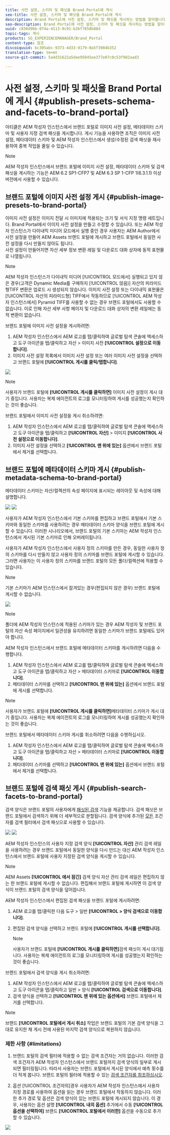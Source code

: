```yaml
---
title: 사전 설정, 스키마 및 패싯을 Brand Portal에 게시
seo-title: 사전 설정, 스키마 및 패싯을 Brand Portal에 게시
description: Brand Portal에 사전 설정, 스키마 및 패싯을 게시하는 방법을 알아봅니다.
seo-description: Brand Portal에 사전 설정, 스키마 및 패싯을 게시하는 방법을 알아봅니다.
uuid: c836d9bb-074a-4113-9c91-b2bf7658b88d
topic-tags: 게시
products: SG_EXPERIENCEMANAGER/Brand_Portal
content-type: 참조
discoiquuid: bc305abc-9373-4d33-9179-0a5f3904b352
translation-type: tm+mt
source-git-commit: 5a4d31622a5dee95045ee377e07c0c53f982aad3

---
```



# 사전 설정, 스키마 및 패싯을 Brand Portal에 게시 {#publish-presets-schema-and-facets-to-brand-portal}

아티클은 AEM 작성자 인스턴스에서 브랜드 포털로 이미지 사전 설정, 메타데이터 스키마 및 사용자 지정 검색 패싯을 게시합니다. 게시 기능을 사용하면 조직은 이미지 사전 설정, 메타데이터 스키마 및 AEM 작성자 인스턴스에서 생성/수정된 검색 패싯을 재사용하여 중복 작업을 줄일 수 있습니다.

>[!NOTE]
>
>AEM 작성자 인스턴스에서 브랜드 포털에 이미지 사전 설정, 메타데이터 스키마 및 검색 패싯을 게시하는 기능은 AEM 6.2 SP1-CFP7 및 AEM 6.3 SP 1-CFP 1(6.3.1.1) 이상 버전에서 사용할 수 있습니다.

## 브랜드 포털에 이미지 사전 설정 게시 {#publish-image-presets-to-brand-portal}

이미지 사전 설정은 이미지 전달 시 이미지에 적용되는 크기 및 서식 지정 명령 세트입니다. Brand Portal에서 이미지 사전 설정을 만들고 수정할 수 있습니다. 또는 AEM 작성자 인스턴스가 다이내믹 미디어 모드에서 실행 중인 경우 사용자는 AEM Author에서 사전 설정을 만들어 AEM Assets 브랜드 포털에 게시하고 브랜드 포털에서 동일한 사전 설정을 다시 만들지 않아도 됩니다.\
사전 설정이 만들어지면 자산 세부 정보 변환 레일 및 다운로드 대화 상자에 동적 표현물로 나열됩니다.

>[!NOTE]
>
>AEM 작성자 인스턴스가 다이내믹 미디어 [!UICONTROL 모드에서] 실행되고 있지 않은 경우(고객은 Dynamic Media를 구매하지 [!UICONTROL 않음)] 자산의 피라미드형TIFF 변환은 업로드 시 생성되지 않습니다. 이미지 사전 설정 또는 다이내믹 표현물은 [!UICONTROL 자산의 피라미드형] TIFF에서 작동하므로 [!UICONTROL AEM 작성자 인스턴스에서] Pyramid TIFF를 사용할 수 없는 경우 브랜드 포털에서도 사용할 수 없습니다. 이로 인해 자산 세부 사항 페이지 및 다운로드 대화 상자의 변환 레일에는 동적 변환이 없습니다.

브랜드 포털에 이미지 사전 설정을 게시하려면:

1. AEM 작성자 인스턴스에서 AEM 로고를 탭/클릭하여 글로벌 탐색 콘솔에 액세스하고 도구 아이콘을 탭/클릭하고 자산 &gt; 이미지 사전 **[!UICONTROL 설정으로 이동합니다]**.
1. 이미지 사전 설정 목록에서 이미지 사전 설정 또는 여러 이미지 사전 설정을 선택하고 브랜드 포털에 **[!UICONTROL 게시를 클릭/탭합니다]**.

![](assets/publishpreset.png)

>[!NOTE]
>
>사용자가 브랜드 포털에 **[!UICONTROL 게시를 클릭하면]** 이미지 사전 설정이 게시 대기 중입니다. 사용자는 복제 에이전트의 로그를 모니터링하여 게시를 성공했는지 확인하는 것이 좋습니다.

브랜드 포털에서 이미지 사전 설정을 게시 취소하려면:

1. AEM 작성자 인스턴스에서 AEM 로고를 탭/클릭하여 글로벌 탐색 콘솔에 액세스하고 도구 아이콘을 탭/클릭하고 **[!UICONTROL 자산]** &gt; 이미지 **[!UICONTROL 사전 설정으로 이동합니다]**.
1. 이미지 사전 설정을 선택하고 **[!UICONTROL 맨 위에 있는]** 옵션에서 브랜드 포털에서 제거를 선택합니다.

## 브랜드 포털에 메타데이터 스키마 게시 {#publish-metadata-schema-to-brand-portal}

메타데이터 스키마는 자산/컬렉션의 속성 페이지에 표시되는 레이아웃 및 속성에 대해 설명합니다.

![](assets/metadata-schema-editor.png) ![](assets/asset-properties-1.png)

사용자가 AEM 작성자 인스턴스에서 기본 스키마를 편집하고 브랜드 포털에서 기본 스키마와 동일한 스키마를 사용하려는 경우 메타데이터 스키마 양식을 브랜드 포털에 게시할 수 있습니다. 이러한 시나리오에서, 브랜드 포털의 기본 스키마는 AEM 작성자 인스턴스에서 게시된 기본 스키마로 인해 오버레이됩니다.

사용자가 AEM 작성자 인스턴스에서 사용자 정의 스키마를 만든 경우, 동일한 사용자 정의 스키마를 다시 만들지 않고 사용자 정의 스키마를 브랜드 포털에 게시할 수 있습니다. 그러면 사용자는 이 사용자 정의 스키마를 브랜드 포털의 모든 폴더/컬렉션에 적용할 수 있습니다.

>[!NOTE]
>
>기본 스키마가 AEM 인스턴스에서 잠겨있는 경우(편집되지 않은 경우) 브랜드 포털에 게시할 수 없습니다.

![](assets/default-schema-form.png)

>[!NOTE]
>
>폴더에 AEM 작성자 인스턴스에 적용된 스키마가 있는 경우 AEM 작성자 및 브랜드 포털의 자산 속성 페이지에서 일관성을 유지하려면 동일한 스키마가 브랜드 포털에도 있어야 합니다.

AEM 작성자 인스턴스에서 브랜드 포털에 메타데이터 스키마를 게시하려면 다음을 수행합니다.

1. AEM 작성자 인스턴스에서 AEM 로고를 탭/클릭하여 글로벌 탐색 콘솔에 액세스하고 도구 아이콘을 탭/클릭하고 자산 &gt; 메타데이터 스키마로 **[!UICONTROL 이동합니다]**.
1. 메타데이터 스키마를 선택하고 **[!UICONTROL 맨 위에 있는]** 옵션에서 브랜드 포털에 게시를 선택합니다.

>[!NOTE]
>
>사용자가 브랜드 포털에 **[!UICONTROL 게시를 클릭하면]**&#x200B;메타데이터 스키마가 게시 대기 중입니다. 사용자는 복제 에이전트의 로그를 모니터링하여 게시를 성공했는지 확인하는 것이 좋습니다.

브랜드 포털에서 메타데이터 스키마 게시를 취소하려면 다음을 수행하십시오.

1. AEM 작성자 인스턴스에서 AEM 로고를 탭/클릭하여 글로벌 탐색 콘솔에 액세스하고 도구 아이콘을 탭/클릭하고 자산 &gt; 메타데이터 스키마로 **[!UICONTROL 이동합니다]**.
1. 메타데이터 스키마를 선택하고 **[!UICONTROL 맨 위에 있는]** 옵션에서 브랜드 포털에서 제거를 선택합니다.

## 브랜드 포털에 검색 패싯 게시 {#publish-search-facets-to-brand-portal}

검색 양식은 브랜드 포털의 사용자에게 [패싯된 검색](../using/brand-portal-search-facets.md) 기능을 제공합니다. 검색 패싯은 브랜드 포털에서 검색하기 위해 더 세부적으로 분할됩니다. 검색 양식에 추가된 [모든](https://helpx.adobe.com/experience-manager/6-5/assets/using/search-facets.html#AddingaPredicate) 조건자를 검색 필터에서 검색 패싯으로 사용할 수 있습니다.

![](assets/property-predicate-removed.png)
![](assets/search-form.png)

AEM 작성자 인스턴스의 사용자 지정 검색 양식 **[!UICONTROL 자산]** 관리 검색 레일을 사용하려는 경우 브랜드 포털에서 동일한 양식을 다시 만드는 대신 AEM 작성자 인스턴스에서 브랜드 포털에 사용자 지정된 검색 양식을 게시할 수 있습니다.

>[!NOTE]
>
>AEM Assets **[!UICONTROL 에서 잠긴]** 검색 양식 자산 관리 검색 레일은 편집하지 않는 한 브랜드 포털에 게시할 수 없습니다. 편집해서 브랜드 포털에 게시하면 이 검색 양식이 브랜드 포털의 검색 양식을 덮어씁니다.

AEM 작성자 인스턴스에서 편집된 검색 패싯을 브랜드 포털에 게시하려면:

1. AEM 로고를 탭/클릭한 다음 도구 &gt; 일반 **[!UICONTROL &gt; 양식 검색으로 이동합니다]**.
1. 편집된 검색 양식을 선택하고 브랜드 포털에 **[!UICONTROL 게시를 선택합니다]**.

   >[!NOTE]
   >
   >사용자가 브랜드 포털에 **[!UICONTROL 게시를 클릭하면]**&#x200B;검색 패싯이 게시 대기됩니다. 사용자는 복제 에이전트의 로그를 모니터링하여 게시를 성공했는지 확인하는 것이 좋습니다.

브랜드 포털에서 검색 양식을 게시 취소하려면:

1. AEM 작성자 인스턴스에서 AEM 로고를 탭/클릭하여 글로벌 탐색 콘솔에 액세스하고 도구 아이콘을 탭/클릭하고 일반 &gt; 양식 **[!UICONTROL 검색으로 이동합니다]**.
1. 검색 양식을 선택하고 **[!UICONTROL 맨 위에 있는 옵션에서]** 브랜드 포털에서 제거를 선택합니다.

>[!NOTE]
>
>브랜드 **[!UICONTROL 포털에서 게시 취소]** 작업은 브랜드 포털의 기본 검색 양식을 그대로 유지한 채 게시 전에 사용된 마지막 검색 양식으로 복원하지 않습니다.

### 제한 사항 {#limitations}

1. 브랜드 포털의 검색 필터에 적용할 수 없는 검색 조건자는 거의 없습니다. 이러한 검색 조건자가 AEM 작성자 인스턴스에서 브랜드 포털까지 검색 양식의 일부로 게시되면 필터링됩니다. 따라서 사용자는 브랜드 포털에서 게시된 양식에서 예측 횟수를 더 적게 봅니다. 브랜드 포털의 필터에 적용할 수 있는 [검색 조건자를 참조하십시오](../using/brand-portal-search-facets.md#list-of-search-predicates).

1. 옵션 [!UICONTROL 조건자의]경우 사용자가 AEM 작성자 인스턴스에서 사용자 지정 경로를 사용하여 옵션을 읽는 경우 브랜드 포털에서 작동하지 않습니다. 이러한 추가 경로 및 옵션은 검색 양식이 있는 브랜드 포털에 게시되지 않습니다. 이 경우, 사용자는 옵션 설명 **[!UICONTROL 내의 옵션]** 추가에서 수동 **[!UICONTROL 옵션을 선택하여]** 브랜드 **[!UICONTROL 포털에서 이러한]** 옵션을 수동으로 추가할 수 있습니다.

![](assets/options-predicate-manual.png)

